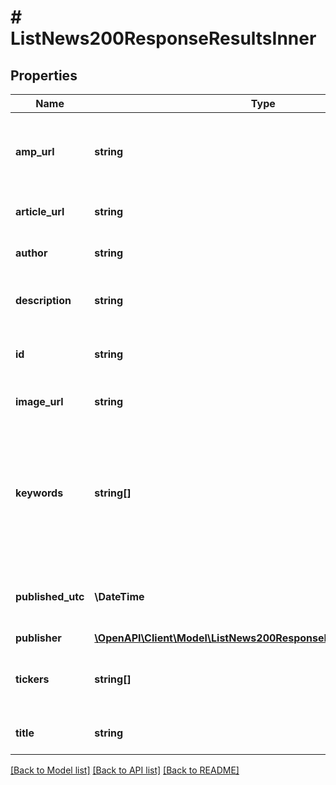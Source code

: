 # # ListNews200ResponseResultsInner

## Properties

Name | Type | Description | Notes
------------ | ------------- | ------------- | -------------
**amp_url** | **string** | The mobile friendly Accelerated Mobile Page (AMP) URL. | [optional]
**article_url** | **string** | A link to the news article. |
**author** | **string** | The article&#39;s author. |
**description** | **string** | A description of the article. | [optional]
**id** | **string** | Unique identifier for the article. |
**image_url** | **string** | The article&#39;s image URL. | [optional]
**keywords** | **string[]** | The keywords associated with the article (which will vary depending on the publishing source). | [optional]
**published_utc** | **\DateTime** | The date the article was published on. |
**publisher** | [**\OpenAPI\Client\Model\ListNews200ResponseResultsInnerPublisher**](ListNews200ResponseResultsInnerPublisher.md) |  |
**tickers** | **string[]** | The ticker symbols associated with the article. |
**title** | **string** | The title of the news article. |

[[Back to Model list]](../../README.md#models) [[Back to API list]](../../README.md#endpoints) [[Back to README]](../../README.md)
